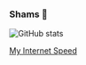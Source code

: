 ### Shams 👋

![GitHub stats](https://github-readme-stats.vercel.app/api?username=shams-in&show_icons=true&count_private=true&hide=contribs&theme=vue-dark)

[My Internet Speed](https://shams.in/internetspeed)

<!-- - 🌱 I’m currently learning github -->

<!--
**shams-in/shams-in** is a ✨ _special_ ✨ repository because its `README.md` (this file) appears on your GitHub profile. 

Here are some ideas to get you started:

- 🔭 I’m currently working on ...
- 🌱 I’m currently learning ...
- 👯 I’m looking to collaborate on ...
- 🤔 I’m looking for help with ...
- 💬 Ask me about ...
- 📫 How to reach me: ...
- 😄 Pronouns: ...
- ⚡ Fun fact: ...
-->
